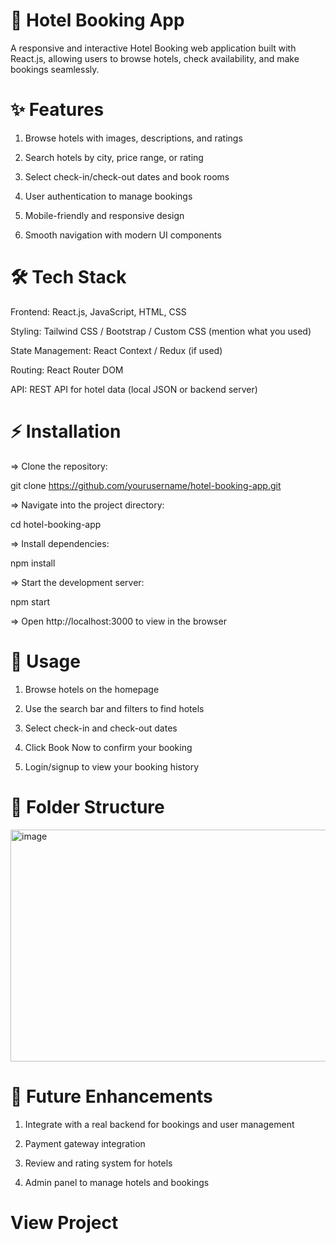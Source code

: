 # 🏨 Hotel Booking App

A responsive and interactive Hotel Booking web application built with React.js, allowing users to browse hotels, check availability, and make bookings seamlessly.

# ✨ Features

1. Browse hotels with images, descriptions, and ratings

2. Search hotels by city, price range, or rating

3. Select check-in/check-out dates and book rooms

4. User authentication to manage bookings

5. Mobile-friendly and responsive design

6. Smooth navigation with modern UI components

# 🛠️ Tech Stack

Frontend: React.js, JavaScript, HTML, CSS

Styling: Tailwind CSS / Bootstrap / Custom CSS (mention what you used)

State Management: React Context / Redux (if used)

Routing: React Router DOM

API: REST API for hotel data (local JSON or backend server)

# ⚡ Installation

=> Clone the repository:

git clone https://github.com/yourusername/hotel-booking-app.git


=> Navigate into the project directory:

cd hotel-booking-app


=> Install dependencies:

npm install


=> Start the development server:

npm start


=> Open http://localhost:3000 to view in the browser

# 🚀 Usage

1. Browse hotels on the homepage

2. Use the search bar and filters to find hotels

3. Select check-in and check-out dates

4. Click Book Now to confirm your booking

5. Login/signup to view your booking history

# 📁 Folder Structure
<img width="979" height="371" alt="image" src="https://github.com/user-attachments/assets/f87b541a-645d-423d-a6f5-4ca4c9ada57c" />

# 🔮 Future Enhancements

1. Integrate with a real backend for bookings and user management

2. Payment gateway integration

3. Review and rating system for hotels

5. Admin panel to manage hotels and bookings

# View Project
